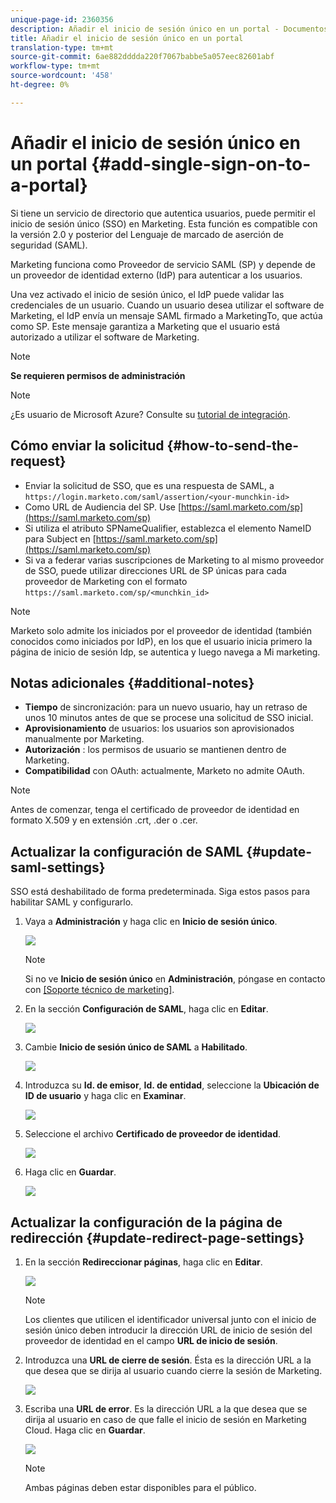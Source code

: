 ```yaml
---
unique-page-id: 2360356
description: Añadir el inicio de sesión único en un portal - Documentos de marketing - Documentación del producto
title: Añadir el inicio de sesión único en un portal
translation-type: tm+mt
source-git-commit: 6ae882dddda220f7067babbe5a057eec82601abf
workflow-type: tm+mt
source-wordcount: '458'
ht-degree: 0%

---
```



# Añadir el inicio de sesión único en un portal {#add-single-sign-on-to-a-portal}

Si tiene un servicio de directorio que autentica usuarios, puede permitir el inicio de sesión único (SSO) en Marketing. Esta función es compatible con la versión 2.0 y posterior del Lenguaje de marcado de aserción de seguridad (SAML).

Marketing funciona como Proveedor de servicio SAML (SP) y depende de un proveedor de identidad externo (IdP) para autenticar a los usuarios.

Una vez activado el inicio de sesión único, el IdP puede validar las credenciales de un usuario. Cuando un usuario desea utilizar el software de Marketing, el IdP envía un mensaje SAML firmado a MarketingTo, que actúa como SP. Este mensaje garantiza a Marketing que el usuario está autorizado a utilizar el software de Marketing.

>[!NOTE]
>
>**Se requieren permisos de administración**

>[!NOTE]
>
>¿Es usuario de Microsoft Azure? Consulte su [tutorial de integración](https://azure.microsoft.com/en-us/documentation/articles/active-directory-saas-marketo-tutorial/).

## Cómo enviar la solicitud {#how-to-send-the-request}

* Enviar la solicitud de SSO, que es una respuesta de SAML, a `https://login.marketo.com/saml/assertion/<your-munchkin-id>`
* Como URL de Audiencia del SP. Use [https://saml.marketo.com/sp](https://saml.marketo.com/sp)
* Si utiliza el atributo SPNameQualifier, establezca el elemento NameID para Subject en [https://saml.marketo.com/sp](https://saml.marketo.com/sp)
* Si va a federar varias suscripciones de Marketing to al mismo proveedor de SSO, puede utilizar direcciones URL de SP únicas para cada proveedor de Marketing con el formato `https://saml.marketo.com/sp/<munchkin_id>`

>[!NOTE]
>
>Marketo solo admite los iniciados por el proveedor de identidad (también conocidos como iniciados por IdP), en los que el usuario inicia primero la página de inicio de sesión Idp, se autentica y luego navega a Mi marketing.

## Notas adicionales {#additional-notes}

* **Tiempo**  de sincronización: para un nuevo usuario, hay un retraso de unos 10 minutos antes de que se procese una solicitud de SSO inicial.
* **Aprovisionamiento**  de usuarios: los usuarios son aprovisionados manualmente por Marketing.
* **Autorización** : los permisos de usuario se mantienen dentro de Marketing.
* **Compatibilidad**  con OAuth: actualmente, Marketo no admite OAuth.

>[!NOTE]
>
>Antes de comenzar, tenga el certificado de proveedor de identidad en formato X.509 y en extensión .crt, .der o .cer.

## Actualizar la configuración de SAML {#update-saml-settings}

SSO está deshabilitado de forma predeterminada. Siga estos pasos para habilitar SAML y configurarlo.

1. Vaya a **Administración** y haga clic en **Inicio de sesión único**.

   ![](assets/image2014-9-24-14-3a36-3a50.png)

   >[!NOTE]
   >
   >Si no ve **Inicio de sesión único** en **Administración**, póngase en contacto con [[Soporte técnico de marketing]](https://nation.marketo.com/t5/Support/ct-p/Support).

1. En la sección **Configuración de SAML**, haga clic en **Editar**.

   ![](assets/image2014-9-24-14-3a37-3a3.png)

1. Cambie **Inicio de sesión único de SAML** a **Habilitado**.

   ![](assets/image2014-9-24-14-3a37-3a17.png)

1. Introduzca su **Id. de emisor**, **Id. de entidad**, seleccione la **Ubicación de ID de usuario** y haga clic en **Examinar**.

   ![](assets/image2014-9-24-14-3a37-3a32.png)

1. Seleccione el archivo **Certificado de proveedor de identidad**.

   ![](assets/image2014-9-24-14-3a38-3a8.png)

1. Haga clic en **Guardar**.

   ![](assets/image2014-9-24-14-3a38-3a22.png)

## Actualizar la configuración de la página de redirección {#update-redirect-page-settings}

1. En la sección **Redireccionar páginas**, haga clic en **Editar**.

   ![](assets/seven.png)

   >[!NOTE]
   >
   >Los clientes que utilicen el identificador universal junto con el inicio de sesión único deben introducir la dirección URL de inicio de sesión del proveedor de identidad en el campo **URL de inicio de sesión**.

1. Introduzca una **URL de cierre de sesión**. Ésta es la dirección URL a la que desea que se dirija al usuario cuando cierre la sesión de Marketing.

   ![](assets/eight.png)

1. Escriba una **URL de error**. Es la dirección URL a la que desea que se dirija al usuario en caso de que falle el inicio de sesión en Marketing Cloud. Haga clic en **Guardar**.

   ![](assets/nine.png)

   >[!NOTE]
   >
   >Ambas páginas deben estar disponibles para el público.
